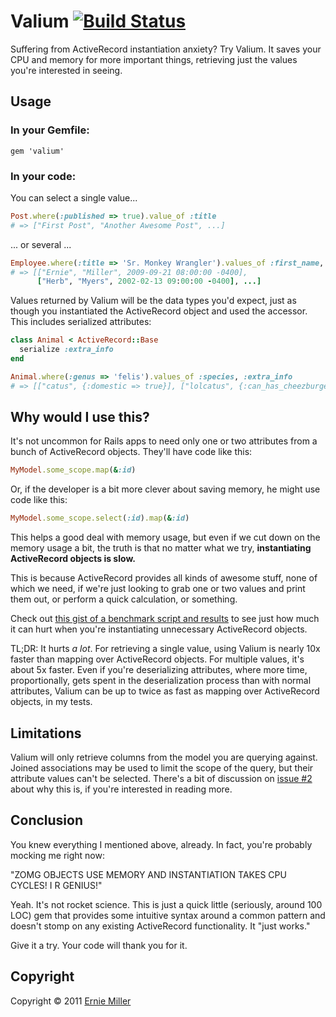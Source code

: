 # Valium [![Build Status](https://secure.travis-ci.org/ernie/valium.png)](http://travis-ci.org/ernie/valium)

Suffering from ActiveRecord instantiation anxiety? Try Valium. It
saves your CPU and memory for more important things, retrieving
just the values you're interested in seeing.

## Usage

### In your Gemfile:

    gem 'valium'
    
### In your code:

You can select a single value...

```ruby
Post.where(:published => true).value_of :title
# => ["First Post", "Another Awesome Post", ...]
```

... or several ...

```ruby
Employee.where(:title => 'Sr. Monkey Wrangler').values_of :first_name, :last_name, :hired_at
# => [["Ernie", "Miller", 2009-09-21 08:00:00 -0400],
      ["Herb", "Myers", 2002-02-13 09:00:00 -0400], ...]
```

Values returned by Valium will be the data types you'd expect, just
as though you instantiated the ActiveRecord object and used the
accessor. This includes serialized attributes:

```ruby
class Animal < ActiveRecord::Base
  serialize :extra_info
end

Animal.where(:genus => 'felis').values_of :species, :extra_info
# => [["catus", {:domestic => true}], ["lolcatus", {:can_has_cheezburger => true}], ...]
```

## Why would I use this?

It's not uncommon for Rails apps to need only one or two attributes
from a bunch of ActiveRecord objects. They'll have code like this:

```ruby
MyModel.some_scope.map(&:id)
```

Or, if the developer is a bit more clever about saving memory, he
might use code like this:

```ruby
MyModel.some_scope.select(:id).map(&:id)
```

This helps a good deal with memory usage, but even if we cut down 
on the memory usage a bit, the truth is that no matter what we try,
**instantiating ActiveRecord objects is slow.**

This is because ActiveRecord provides all kinds of awesome stuff,
none of which we need, if we're just looking to grab one or two
values and print them out, or perform a quick calculation, or
something.

Check out [this gist of a benchmark script and results](https://gist.github.com/1166964)
to see just how much it can hurt when you're instantiating
unnecessary ActiveRecord objects.

TL;DR: It hurts *a lot*. For retrieving a single value, using Valium
is nearly 10x faster than mapping over ActiveRecord objects.
For multiple values, it's about 5x faster. Even if you're
deserializing attributes, where more time, proportionally, gets
spent in the deserialization process than with normal attributes,
Valium can be up to twice as fast as mapping over ActiveRecord
objects, in my tests.

## Limitations

Valium will only retrieve columns from the model you are querying against.
Joined associations may be used to limit the scope of the query, but their
attribute values can't be selected. There's a bit of discussion on 
[issue #2](https://github.com/ernie/valium/issues/2) about why this is, 
if you're interested in reading more.

## Conclusion

You knew everything I mentioned above, already. In fact,
you're probably mocking me right now:

"ZOMG OBJECTS USE MEMORY AND INSTANTIATION TAKES CPU CYCLES!
I R GENIUS!"

Yeah. It's not rocket science. This is just a quick little
(seriously, around 100 LOC) gem that provides some intuitive 
syntax around a common pattern and doesn't stomp on any
existing ActiveRecord functionality. It "just works."

Give it a try. Your code will thank you for it.

## Copyright

Copyright &copy; 2011 [Ernie Miller](http://twitter.com/erniemiller)